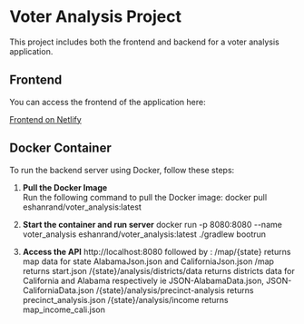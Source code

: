 # Voter Analysis Project

This project includes both the frontend and backend for a voter analysis application.

## Frontend

You can access the frontend of the application here:

[Frontend on Netlify](https://gentle-cassata-a909ff.netlify.app/)

## Docker Container

To run the backend server using Docker, follow these steps:

1. **Pull the Docker Image**  
   Run the following command to pull the Docker image:
   docker pull eshanrand/voter_analysis:latest
2.  **Start the container and run server** 
docker run -p 8080:8080 --name voter_analysis eshanrand/voter_analysis:latest ./gradlew bootrun



3. **Access the API**
http://localhost:8080
followed by : 
/map/{state} returns map data for state AlabamaJson.json and CaliforniaJson.json
/map returns start.json
/{state}/analysis/districts/data returns districts data for California and Alabama respectively ie JSON-AlabamaData.json, JSON-CaliforniaData.json
/{state}/analysis/precinct-analysis returns precinct_analysis.json
/{state}/analysis/income returns map_income_cali.json


